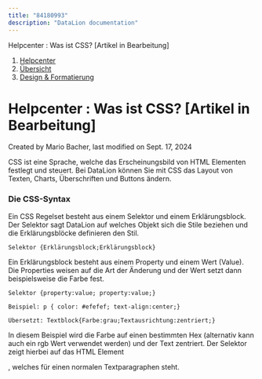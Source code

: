 ```yaml
---
title: "84180993"
description: "DataLion documentation"
---
```


Helpcenter : Was ist CSS? \[Artikel in Bearbeitung\]  

1.  [Helpcenter](index.html)
2.  [Übersicht](2982609.html)
3.  [Design & Formatierung](3407981.html)

# Helpcenter : Was ist CSS? \[Artikel in Bearbeitung\]

Created by Mario Bacher, last modified on Sept. 17, 2024

CSS ist eine Sprache, welche das Erscheinungsbild von HTML Elementen festlegt und steuert. Bei DataLion können Sie mit CSS das Layout von Texten, Charts, Überschriften und Buttons ändern.

### **Die CSS-Syntax**

Ein CSS Regelset besteht aus einem Selektor und einem Erklärungsblock. Der Selektor sagt DataLion auf welches Objekt sich die Stile beziehen und die Erklärungsblöcke definieren den Stil.

```
Selektor {Erklärungsblock;Erklärungsblock}
```

Ein Erklärungsblock besteht aus einem Property und einem Wert (Value). Die Properties weisen auf die Art der Änderung und der Wert setzt dann beispielsweise die Farbe fest.

```
Selektor {property:value; property:value;}
```

```
Beispiel: p { color: #efefef; text-align:center;}
```

```
Übersetzt: Textblock{Farbe:grau;Textausrichtung:zentriert;}
```

In diesem Beispiel wird die Farbe auf einen bestimmten Hex (alternativ kann auch ein rgb Wert verwendet werden) und der Text zentriert. Der Selektor zeigt hierbei auf das HTML Element <p>, welches für einen normalen Textparagraphen steht.